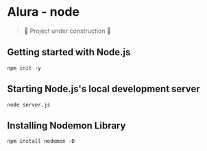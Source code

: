# Alura - node

> :construction: Project under construction :construction:

## Getting started with Node.js

```
npm init -y
```

## Starting Node.js's local development server
```
node server.js
```

## Installing Nodemon Library
```
npm install nodemon -D
```


